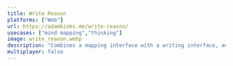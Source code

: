 ```yaml
---
title: Write Reason
platforms: ["Web"]
url: https://adambinks.me/write-reason/
usecases: ["mind mapping","thinking"]
image: write_reason.webp
description: "Combines a mapping interface with a writing interface, and links them bidirectionally."
multiplayer: false
---
```

